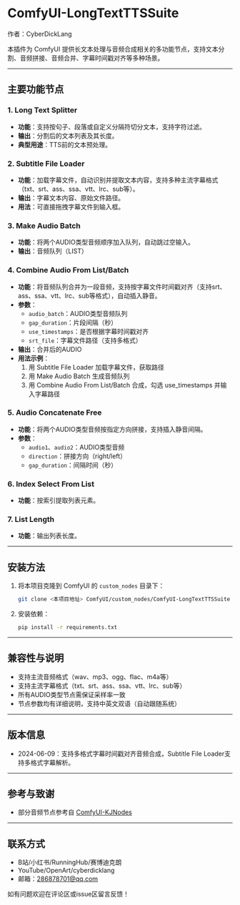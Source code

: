 # ComfyUI-LongTextTTSSuite

作者：CyberDickLang

本插件为 ComfyUI 提供长文本处理与音频合成相关的多功能节点，支持文本分割、音频拼接、音频合并、字幕时间戳对齐等多种场景。

---

## 主要功能节点

### 1. Long Text Splitter
- **功能**：支持按句子、段落或自定义分隔符切分文本，支持字符过滤。
- **输出**：分割后的文本列表及其长度。
- **典型用途**：TTS前的文本预处理。

### 2. Subtitle File Loader
- **功能**：加载字幕文件，自动识别并提取文本内容，支持多种主流字幕格式（txt、srt、ass、ssa、vtt、lrc、sub等）。
- **输出**：字幕文本内容、原始文件路径。
- **用法**：可直接拖拽字幕文件到输入框。

### 3. Make Audio Batch
- **功能**：将两个AUDIO类型音频顺序加入队列，自动跳过空输入。
- **输出**：音频队列（LIST）

### 4. Combine Audio From List/Batch
- **功能**：将音频队列合并为一段音频，支持按字幕文件时间戳对齐（支持srt、ass、ssa、vtt、lrc、sub等格式），自动插入静音。
- **参数**：
  - `audio_batch`：AUDIO类型音频队列
  - `gap_duration`：片段间隔（秒）
  - `use_timestamps`：是否根据字幕时间戳对齐
  - `srt_file`：字幕文件路径（支持多格式）
- **输出**：合并后的AUDIO
- **用法示例**：
  1. 用 Subtitle File Loader 加载字幕文件，获取路径
  2. 用 Make Audio Batch 生成音频队列
  3. 用 Combine Audio From List/Batch 合成，勾选 use_timestamps 并输入字幕路径

### 5. Audio Concatenate Free
- **功能**：将两个AUDIO类型音频按指定方向拼接，支持插入静音间隔。
- **参数**：
  - `audio1`、`audio2`：AUDIO类型音频
  - `direction`：拼接方向（right/left）
  - `gap_duration`：间隔时间（秒）

### 6. Index Select From List
- **功能**：按索引提取列表元素。

### 7. List Length
- **功能**：输出列表长度。

---

## 安装方法

1. 将本项目克隆到 ComfyUI 的 `custom_nodes` 目录下：
   ```bash
   git clone <本项目地址> ComfyUI/custom_nodes/ComfyUI-LongTextTTSSuite
   ```
2. 安装依赖：
   ```bash
   pip install -r requirements.txt
   ```

---

## 兼容性与说明
- 支持主流音频格式（wav、mp3、ogg、flac、m4a等）
- 支持主流字幕格式（txt、srt、ass、ssa、vtt、lrc、sub等）
- 所有AUDIO类型节点需保证采样率一致
- 节点参数均有详细说明，支持中英文双语（自动跟随系统）

---

## 版本信息
- 2024-06-09：支持多格式字幕时间戳对齐音频合成，Subtitle File Loader支持多格式字幕解析。

---

## 参考与致谢
- 部分音频节点参考自 [ComfyUI-KJNodes](https://github.com/kijai/ComfyUI-KJNodes)

---

## 联系方式
- B站/小红书/RunningHub/赛博迪克朗
- YouTube/OpenArt/cyberdicklang
- 邮箱：286878701@qq.com

如有问题欢迎在评论区或issue区留言反馈！
